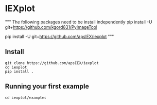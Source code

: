 # IEXplot
"""
The following packages need to be install independently
pip install -U git+https://github.com/kgord831/PyImageTool

pip install -U git+https://github.com/apsIEX/iexplot
"""

## Install

    git clone https://github.com/apsIEX/iexplot
    cd iexplot
    pip install .


## Running your first example

    cd iexplot/examples
    
